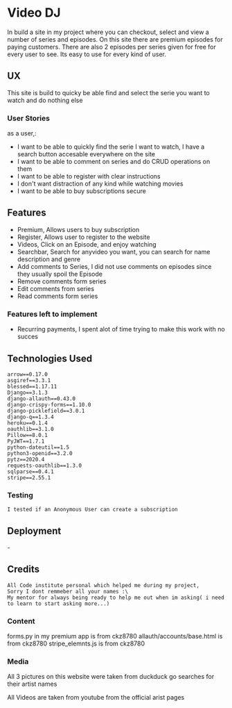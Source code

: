 # Video DJ

In build a site in my project where you can checkout, select and view a number of series and episodes.
On this site there are premium episodes for paying customers. There are also 2 episodes per series given for free for every user to see.
Its easy to use for every kind of user. 

## UX
This site is build to quicky be able find and select the serie you want to watch and do nothing else

### User Stories
as a user,:
 - I want to be able to quickly find the serie I want to watch, I have a search button accesable everywhere on the site
 - I want to be able to comment on series and do CRUD operations on them
 - I want to be able to register with clear instructions
 - I don't want distraction of any kind while watching movies
 - I want to be able to buy subscriptions secure

 ## Features
 - Premium, Allows users to buy subscription
 - Register, Allows user to register to the website
 - Videos, Click on an Episode, and enjoy watching
 - Searchbar, Search for anyvideo you want, you can search for name description and genre
 - Add comments to Series, I did not use comments on episodes since they usually spoil the Episode
 - Remove comments form series
 - Edit comments from series
 - Read comments form series
 
 ### Features left to implement
 - Recurring payments, I spent alot of time trying to make this work with no succes

 ## Technologies Used
    arrow==0.17.0
    asgiref==3.3.1
    blessed==1.17.11
    Django==3.1.3
    django-allauth==0.43.0
    django-crispy-forms==1.10.0
    django-picklefield==3.0.1
    django-q==1.3.4
    heroku==0.1.4
    oauthlib==3.1.0
    Pillow==8.0.1
    PyJWT==1.7.1
    python-dateutil==1.5
    python3-openid==3.2.0
    pytz==2020.4
    requests-oauthlib==1.3.0
    sqlparse==0.4.1
    stripe==2.55.1

 ### Testing
    I tested if an Anonymous User can create a subscription


 ## Deployment

*-*

 ## Credits

    All Code institute personal which helped me during my project,
    Sorry I dont remmeber all your names :\
    My mentor for always being ready to help me out when im asking( i need to learn to start asking more...)

 ### Content
forms.py in my premium app is from ckz8780
allauth/accounts/base.html is from ckz8780
stripe_elemnts.js is from ckz8780

 ### Media
 All 3 pictures on this website were taken from duckduck go searches for their artist names

 All Videos are taken from youtube from the official arist pages
